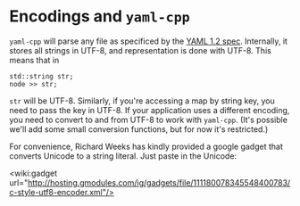 # Encodings and `yaml-cpp` #

`yaml-cpp` will parse any file as specificed by the [YAML 1.2 spec](http://www.yaml.org/spec/1.2/spec.html#id2570322). Internally, it stores all strings in UTF-8, and representation is done with UTF-8. This means that in

```
std::string str;
node >> str;
```

`str` will be UTF-8. Similarly, if you're accessing a map by string key, you need to pass the key in UTF-8. If your application uses a different encoding, you need to convert to and from UTF-8 to work with `yaml-cpp`. (It's possible we'll add some small conversion functions, but for now it's restricted.)

For convenience, Richard Weeks has kindly provided a google gadget that converts Unicode to a string literal. Just paste in the Unicode:

<wiki:gadget url="http://hosting.gmodules.com/ig/gadgets/file/111180078345548400783/c-style-utf8-encoder.xml"/>